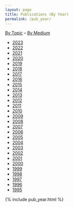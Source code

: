 ```yaml
---
layout: page
title: Publications (By Year)
permalink: /pub_year/
---
```


<a href="/pub_topic/">By Topic</a> &ndash; <a href="/pub_medium/">By Medium</a> 

<ul class="flattoc">
<li> <a href="#2023">2023</a></li>
<li> <a href="#2022">2022</a></li>
<li> <a href="#2021">2021</a></li>
<li> <a href="#2020">2020</a></li>
<li> <a href="#2019">2019</a></li>
<li> <a href="#2018">2018</a></li>
<li> <a href="#2017">2017</a></li>
<li> <a href="#2016">2016</a></li>
<li> <a href="#2015">2015</a></li>
<li> <a href="#2014">2014</a></li>
<li> <a href="#2013">2013</a></li>
<li> <a href="#2012">2012</a></li>
<li> <a href="#2011">2011</a></li>
<li> <a href="#2010">2010</a></li>
<li> <a href="#2009">2009</a></li>
<li> <a href="#2008">2008</a></li>
<li> <a href="#2007">2007</a></li>
<li> <a href="#2006">2006</a></li>
<li> <a href="#2005">2005</a></li>
<li> <a href="#2004">2004</a></li>
<li> <a href="#2003">2003</a></li>
<li> <a href="#2002">2002</a></li>
<li> <a href="#2001">2001</a></li>
<li> <a href="#2000">2000</a></li>
<li> <a href="#1999">1999</a></li>
<li> <a href="#1998">1998</a></li>
<li> <a href="#1997">1997</a></li>
<li> <a href="#1996">1996</a></li>
<li> <a href="#1995">1995</a></li>
</ul>

{% include pub_year.html %}
